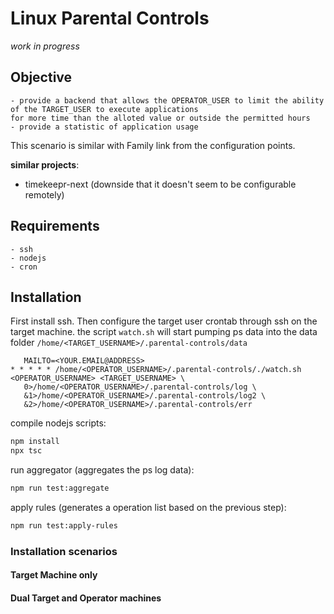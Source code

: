 # Linux Parental Controls
_work in progress_
## Objective
    - provide a backend that allows the OPERATOR_USER to limit the ability of the TARGET_USER to execute applications
    for more time than the alloted value or outside the permitted hours
    - provide a statistic of application usage
    
This scenario is similar with Family link from the configuration points. 


**similar projects**:
 - timekeepr-next (downside that it doesn't seem to be configurable remotely)


## Requirements
    - ssh
    - nodejs
    - cron

## Installation
 First install ssh. Then configure the target user crontab through ssh on the target machine.
 the script `watch.sh` will start pumping ps data into the data folder `/home/<TARGET_USERNAME>/.parental-controls/data`
 ```crontab
    MAILTO=<YOUR.EMAIL@ADDRESS>
* * * * * /home/<OPERATOR_USERNAME>/.parental-controls/./watch.sh <OPERATOR_USERNAME> <TARGET_USERNAME> \
    0>/home/<OPERATOR_USERNAME>/.parental-controls/log \
    &1>/home/<OPERATOR_USERNAME>/.parental-controls/log2 \
    &2>/home/<OPERATOR_USERNAME>/.parental-controls/err
 ```
 compile nodejs scripts:
 ```bash
 npm install
 npx tsc
 ```

 run aggregator (aggregates the ps log data):
 ```bash
 npm run test:aggregate
 ```

 apply rules (generates a operation list based on the previous step):
 ```bash
 npm run test:apply-rules
 ```

### Installation scenarios
#### Target Machine only
#### Dual Target and Operator machines
